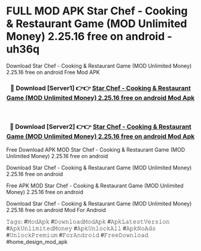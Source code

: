 # FULL MOD APK Star Chef - Cooking & Restaurant Game (MOD Unlimited Money) 2.25.16 free on android - uh36q
Download Star Chef - Cooking & Restaurant Game (MOD Unlimited Money) 2.25.16 free on android Free Mod APK

<div align="center">
<h3>🔴 Download [Server1] 👉👉 <a href="https://apk-comot.site?title=Star_Chef_-_Cooking_&_Restaurant_Game_(MOD_Unlimited_Money)_2.25.16_free_on_android">Star Chef - Cooking & Restaurant Game (MOD Unlimited Money) 2.25.16 free on android Mod Apk</a></h3><br>

<h3>🔴 Download [Server2] 👉👉 <a href="https://apk-comot.site?title=Star_Chef_-_Cooking_&_Restaurant_Game_(MOD_Unlimited_Money)_2.25.16_free_on_android">Star Chef - Cooking & Restaurant Game (MOD Unlimited Money) 2.25.16 free on android Mod Apk</a></h3>
</div>


Free Download APK MOD Star Chef - Cooking & Restaurant Game (MOD Unlimited Money) 2.25.16 free on android

Download Star Chef - Cooking & Restaurant Game (MOD Unlimited Money) 2.25.16 free on android 

Free APK MOD Star Chef - Cooking & Restaurant Game (MOD Unlimited Money) 2.25.16 free on android 

Download Star Chef - Cooking & Restaurant Game (MOD Unlimited Money) 2.25.16 free on android Mod For Android

𝚃𝚊𝚐𝚜: #𝙼𝚘𝚍𝙰𝚙𝚔 #𝙳𝚘𝚠𝚗𝚕𝚘𝚊𝚍𝙼𝚘𝚍𝙰𝚙𝚔 #𝙰𝚙𝚔𝙻𝚊𝚝𝚎𝚜𝚝𝚅𝚎𝚛𝚜𝚒𝚘𝚗 #𝙰𝚙𝚔𝚄𝚗𝚕𝚒𝚖𝚒𝚝𝚎𝚍𝙼𝚘𝚗𝚎𝚢 #𝙰𝚙𝚔𝚄𝚗𝚕𝚘𝚌𝚔𝙰𝚕𝚕 #𝙰𝚙𝚔𝙽𝚘𝙰𝚍𝚜 #𝚄𝚗𝚕𝚘𝚌𝚔𝙿𝚛𝚎𝚖𝚒𝚞𝚖 #𝙵𝚘𝚛𝙰𝚗𝚍𝚛𝚘𝚒𝚍 #𝙵𝚛𝚎𝚎𝙳𝚘𝚠𝚗𝚕𝚘𝚊𝚍 #home_design_mod_apk